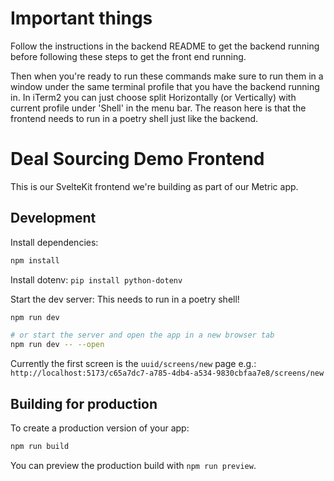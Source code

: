 # Important things

Follow the instructions in the backend README to get the backend running before following these steps to get the front end running.

Then when you're ready to run these commands make sure to run them in a window under the same terminal profile that you have the backend running in. In iTerm2 you can just choose split Horizontally (or Vertically) with current profile under 'Shell' in the menu bar. The reason here is that the frontend needs to run in a poetry shell just like the backend.

# Deal Sourcing Demo Frontend

This is our SvelteKit frontend we're building as part of our Metric app. 

## Development

Install dependencies:

```bash
npm install
```

Install dotenv:
`pip install python-dotenv`

Start the dev server:
This needs to run in a poetry shell!

```bash
npm run dev

# or start the server and open the app in a new browser tab
npm run dev -- --open
```

Currently the first screen is the `uuid/screens/new` page
e.g.: `http://localhost:5173/c65a7dc7-a785-4db4-a534-9830cbfaa7e8/screens/new`

## Building for production

To create a production version of your app:

```bash
npm run build
```

You can preview the production build with `npm run preview`.

